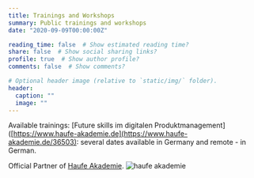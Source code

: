 ```yaml
---
title: Trainings and Workshops
summary: Public trainings and workshops
date: "2020-09-09T00:00:00Z"

reading_time: false  # Show estimated reading time?
share: false  # Show social sharing links?
profile: true  # Show author profile?
comments: false  # Show comments?

# Optional header image (relative to `static/img/` folder).
header:
  caption: ""
  image: ""
---
```

Available trainings:
[Future skills im digitalen Produktmanagement]([https://www.haufe-akademie.de](https://www.haufe-akademie.de/36503): several dates available in Germany and remote - in German.


Official Partner of [Haufe Akademie](https://www.haufe-akademie.de).
![haufe akademie](https://www.haufe-akademie.de/shop_static/dist/assets/images/elevate/logos/logo_header.svg?v=1742919510)


